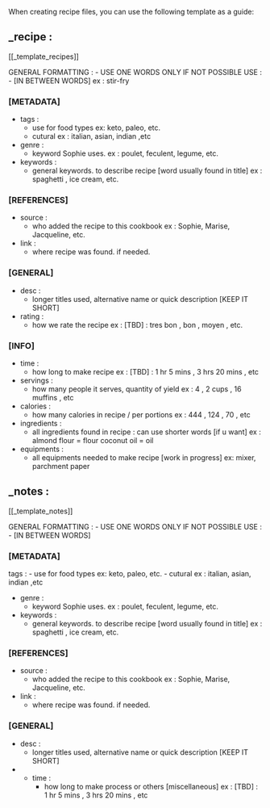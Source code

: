 
When creating recipe files, you can use the following template as a guide:




## _recipe :
[[_template_recipes]]

GENERAL FORMATTING : - USE ONE WORDS ONLY IF NOT POSSIBLE USE : - [IN BETWEEN WORDS]
			ex : stir-fry

### [METADATA]
- tags :
	 - use for food types
		 ex: keto, paleo, etc.
	 - cutural
		 ex : italian, asian, indian ,etc
 - genre :
	 - keyword Sophie uses.
		 ex : poulet, feculent, legume, etc. 
 - keywords :
	 - general keywords. to describe recipe [word usually found in title]
		 ex :  spaghetti , ice cream, etc. 

### [REFERENCES]
- source :
	-  who added the recipe to this cookbook
		ex : Sophie, Marise, Jacqueline, etc. 
- link : 
	- where recipe was found. if needed.

### [GENERAL]
- desc :
	- longer titles used, alternative name or quick description [KEEP IT SHORT]
- rating :
	- how we rate the recipe
		ex : [TBD] : tres bon , bon , moyen , etc. 

### [INFO]
- time : 
	- how long to make recipe
		ex : [TBD] : 1 hr 5 mins , 3 hrs 20 mins , etc
- servings :
	-  how many people it serves, quantity of yield
		ex : 4 , 2 cups , 16 muffins , etc
- calories :
	- how many calories in recipe / per portions 
		ex : 444 , 124 , 70 , etc
- ingredients :
	- all ingredients found in recipe : can use shorter words [if u want]
		ex :
			almond flour = flour
			coconut oil = oil
- equipments :
	- all equipments needed to make recipe [work in progress]
		 ex: mixer, parchment paper



## _notes :
[[_template_notes]]

GENERAL FORMATTING : - USE ONE WORDS ONLY IF NOT POSSIBLE USE : - [IN BETWEEN WORDS]

### [METADATA]
tags :
	 - use for food types
		 ex: keto, paleo, etc.
	 - cutural
		 ex : italian, asian, indian ,etc
 - genre :
	 - keyword Sophie uses.
		 ex : poulet, feculent, legume, etc. 
 - keywords :
	 - general keywords. to describe recipe [word usually found in title]
		 ex :  spaghetti , ice cream, etc. 

### [REFERENCES]
- source :
	-  who added the recipe to this cookbook
		ex : Sophie, Marise, Jacqueline, etc. 
- link : 
	- where recipe was found. if needed.

### [GENERAL]
- desc :
	- longer titles used, alternative name or quick description [KEEP IT SHORT]
- - time : 
	- how long to make process or others [miscellaneous]
		ex : [TBD] : 1 hr 5 mins , 3 hrs 20 mins , etc